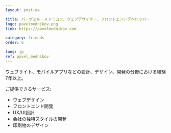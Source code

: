 ```yaml
---
layout: post-ea

title: パーヴェル・メドニコフ、ウェブデザイナー、フロントエンドデベロッパー
logo: pavelmednikov.png
link: https://pavelmednikov.com

category: friends
order: 6

lang: jp
ref: pavel_mednikov
---
```


ウェブサイト、モバイルアプリなどの設計、デザイン、開発の分野における経験7年以上。

ご提供できるサービス:
  - ウェブデザイン
  - フロントエンド開発
  - UX/UI設計
  - 会社の独特スタイルの開発
  - 印刷物のデザイン
